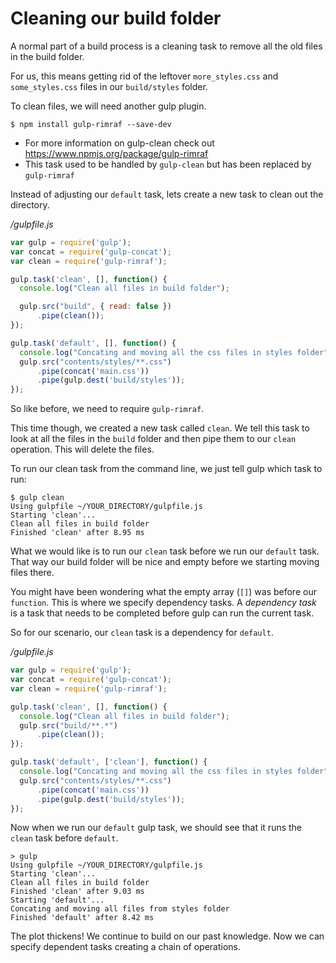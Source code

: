 # Cleaning our build folder

A normal part of a build process is a cleaning task to remove all the old files in the build folder.

For us, this means getting rid of the leftover `more_styles.css` and `some_styles.css` files in our `build/styles` folder.

To clean files, we will need another gulp plugin.
```
$ npm install gulp-rimraf --save-dev
```

* For more information on gulp-clean check out https://www.npmjs.org/package/gulp-rimraf
* This task used to be handled by `gulp-clean` but has been replaced by `gulp-rimraf`

Instead of adjusting our `default` task, lets create a new task to clean out the directory.

*/gulpfile.js*
```javascript
var gulp = require('gulp');
var concat = require('gulp-concat');
var clean = require('gulp-rimraf');

gulp.task('clean', [], function() {
  console.log("Clean all files in build folder");

  gulp.src("build", { read: false })
      .pipe(clean());
});

gulp.task('default', [], function() {
  console.log("Concating and moving all the css files in styles folder");
  gulp.src("contents/styles/**.css")
      .pipe(concat('main.css'))
      .pipe(gulp.dest('build/styles'));
});
```

So like before, we need to require `gulp-rimraf`.

This time though, we created a new task called `clean`. We tell this task to look at all the files in the `build` folder and then pipe them to our `clean` operation. This will delete the files.

To run our clean task from the command line, we just tell gulp which task to run:
```
$ gulp clean
Using gulpfile ~/YOUR_DIRECTORY/gulpfile.js
Starting 'clean'...
Clean all files in build folder
Finished 'clean' after 8.95 ms
```

What we would like is to run our `clean` task before we run our `default` task. That way our build folder will be nice and empty before we starting moving files there.

You might have been wondering what the empty array (`[]`) was before our `function`. This is where we specify dependency tasks. A *dependency task* is a task that needs to be completed before gulp can run the current task.

So for our scenario, our `clean` task is a dependency for `default`.

*/gulpfile.js*
```javascript
var gulp = require('gulp');
var concat = require('gulp-concat');
var clean = require('gulp-rimraf');

gulp.task('clean', [], function() {
  console.log("Clean all files in build folder");
  gulp.src("build/**.*")
      .pipe(clean());
});

gulp.task('default', ['clean'], function() {
  console.log("Concating and moving all the css files in styles folder");
  gulp.src("contents/styles/**.css")
      .pipe(concat('main.css'))
      .pipe(gulp.dest('build/styles'));
});
```

Now when we run our `default` gulp task, we should see that it runs the `clean` task before `default`.

```
> gulp
Using gulpfile ~/YOUR_DIRECTORY/gulpfile.js
Starting 'clean'...
Clean all files in build folder
Finished 'clean' after 9.03 ms
Starting 'default'...
Concating and moving all files from styles folder
Finished 'default' after 8.42 ms
```

The plot thickens! We continue to build on our past knowledge. Now we can specify dependent tasks creating a chain of operations.
